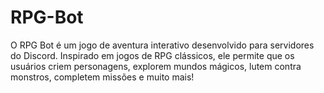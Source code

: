 # RPG-Bot
O RPG Bot é um jogo de aventura interativo desenvolvido para servidores do Discord. Inspirado em jogos de RPG clássicos, ele permite que os usuários criem personagens, explorem mundos mágicos, lutem contra monstros, completem missões e muito mais!
